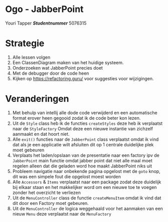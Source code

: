 # Ogo - JabberPoint

Youri Tapper ***Studentnummer*** 5076315

# Strategie

1. Alle lessen volgen
2. Een ClassenDiagram maken van het huidige systeem.
3. Onderzoeken wat JabberPoint precies doet
4. Met de debugger door de code heen
5. Kijken op https://refactoring.guru/ voor suggesties voor wijzigingen.

# Veranderingen

1. Met behulp van intellij alle dode code verwijderd en een automatische format erover heen gegooid zodat ik de code
   beter kon lezen.
2. Uit de `Style` class heb ik de functies `createStyles` deze heb ik verplaatst naar de `StyleFactory`
   Omdat deze een nieuwe instantie van zichzelf aanmaakt en dat hoort niet.
3. Alle `exit()` functies naar de `JabberPoint` class verplaatst omdat ik vind dat als je een applicatie wilt afsluiten
   dit op 1 centrale duidelijke plek moet gebeuren
4. Verplaats het laden/opslaan van de presentatie naar een factory ipv de `JabberPoint` main functie omdat jabber point
   dat niet alle maal moet regelen alleen dat die geladen word hoe maakt JabberPoint niks uit
5. Probleem navigatie naar onbekende pagina opgelost met de `goto` knop, dit was een simpele fout die opgelost moest
   worden
6. Alle `Accessors` & `Items` verplaatst naar een package zodat deze duidelijk bij elkaar staan en het makkelijker word
   om een
   nieuwe toe te voegen zonder het overzicht te verliezen
7. Uit de `MenuController` class de functie `createMenuItem` omdat ik vind dat dit door een Factory moet gebeuren.
8. Uit de `MenuController` de logica weggehaald voor het aanmaken van een nieuw `Menu` deze verplaatst naar
   de `MenuFactory`